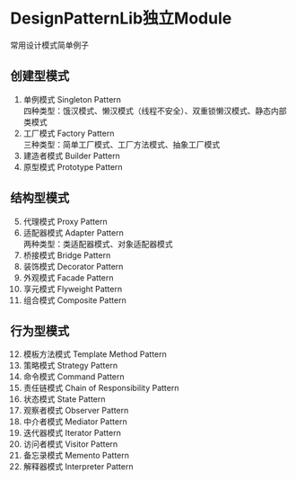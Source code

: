# DesignPatternLib独立Module
 常用设计模式简单例子   
## 创建型模式
1. 单例模式 Singleton Pattern  
   四种类型：饿汉模式、懒汉模式（线程不安全）、双重锁懒汉模式、静态内部类模式
2. 工厂模式 Factory Pattern  
   三种类型：简单工厂模式、工厂方法模式、抽象工厂模式
3. 建造者模式 Builder Pattern
4. 原型模式 Prototype Pattern
## 结构型模式
5. 代理模式 Proxy Pattern
6. 适配器模式 Adapter Pattern  
   两种类型：类适配器模式、对象适配器模式
7. 桥接模式 Bridge Pattern
8. 装饰模式 Decorator Pattern
9. 外观模式 Facade Pattern
10. 享元模式 Flyweight Pattern
11. 组合模式 Composite Pattern
## 行为型模式
12. 模板方法模式 Template Method Pattern
13. 策略模式 Strategy Pattern
14. 命令模式 Command Pattern
15. 责任链模式 Chain of Responsibility Pattern
16. 状态模式 State Pattern
17. 观察者模式 Observer Pattern
18. 中介者模式 Mediator Pattern
19. 迭代器模式 Iterator Pattern
20. 访问者模式 Visitor Pattern
21. 备忘录模式 Memento Pattern
22. 解释器模式 Interpreter Pattern

 